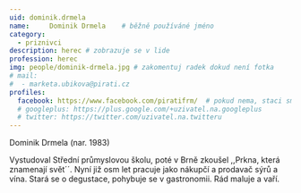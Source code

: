 ```yaml
---
uid: dominik.drmela
name:     Dominik Drmela  	# běžně používáné jméno
category:
  - priznivci
description: herec # zobrazuje se v lide
profession: herec
img: people/dominik-drmela.jpg # zakomentuj radek dokud není fotka
# mail:
#  - marketa.ubikova@pirati.cz
profiles:
  facebook: https://www.facebook.com/piratifrm/  # pokud nema, staci smazat tuto radku
  # googleplus: https://plus.google.com/+uzivatel.na.googleplus
  # twitter: https://twitter.com/uzivatel.na.twitteru
---
```

Dominik Drmela (nar. 1983)

Vystudoval Střední průmyslovou školu, poté v Brně zkoušel ,,Prkna, která znamenají svět´´. Nyní již osm let pracuje jako nákupčí a prodavač sýrů a vína. Stará se o degustace, pohybuje se v gastronomii. Rád maluje a vaří.
